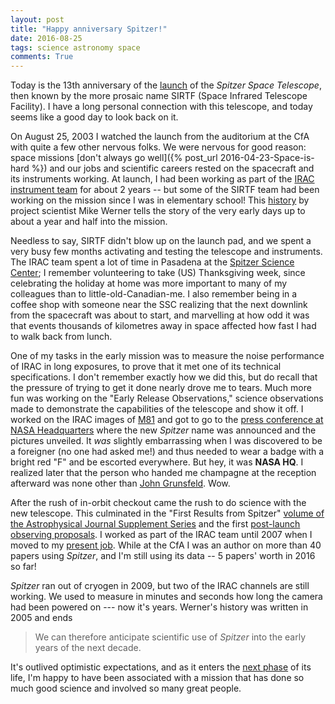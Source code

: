```yaml
---
layout: post
title: "Happy anniversary Spitzer!"
date: 2016-08-25
tags: science astronomy space
comments: True
---
```


Today is the 13th anniversary of the [launch](https://www.spaceflightnow.com/delta/d298/030822launchtimeline.html)
of the *Spitzer Space Telescope*, then known by the more prosaic name SIRTF (Space Infrared Telescope Facility).
I have a long personal connection with this telescope, and today seems like a good day to look back on it.

On August 25, 2003 I watched the launch from the auditorium at the CfA with quite a few other nervous folks.
We were nervous for good reason: space missions [don't always go well]({% post_url 2016-04-23-Space-is-hard %}) and our
jobs and scientific careers rested on the spacecraft and its instruments working. At launch, I had been working as part of the
[IRAC instrument team](https://www.cfa.harvard.edu/irac/) for about 2 years -- but some of the SIRTF team had been working
on the mission since I was in elementary school! This [history](http://arxiv.org/pdf/astro-ph/0503624.pdf) by project scientist
Mike Werner tells the story of the very early days up to about a year and half into the mission.

Needless to say, SIRTF didn't blow up on the launch pad, and we spent a very busy few months activating and testing the
telescope and instruments. The IRAC team spent a lot of time in Pasadena at the
[Spitzer Science Center](http://ssc.spitzer.caltech.edu/); I remember volunteering to take (US) Thanksgiving week, since 
celebrating the holiday at home was more important to many of my colleagues than to little-old-Canadian-me. I also remember
being in a coffee shop with someone near the SSC realizing that the next
downlink from the spacecraft was about to start, and marvelling at how odd it was that events thousands of kilometres
away in space affected how fast I had to walk back from lunch.

One of my tasks in the early mission was to measure the noise performance of IRAC in long exposures,
to prove that it met one of its technical specifications. I don't remember exactly how we did this,
but do recall that the pressure of trying to get it done nearly drove me to tears.
Much more fun was working on the "Early Release Observations," science observations made to demonstrate the capabilities of
the telescope and show it off. I worked on the IRAC images of
[M81](http://www.spitzer.caltech.edu/images/1070-ssc2003-06c-Spiral-Galaxy-Messier-81) and got to go to the
[press conference at NASA Headquarters](http://www.nasa.gov/home/hqnews/2003/dec/HQ_03411_newly_named.html)
where the new *Spitzer* name was announced and the pictures unveiled. It *was* slightly embarrassing
when I was discovered to be a foreigner (no one had asked me!) and thus needed to wear a badge with a bright red "F" and be
escorted everywhere. But hey, it was **NASA HQ**. I realized later that the person who handed me champagne at the reception
afterward was none other than [John Grunsfeld](https://en.wikipedia.org/wiki/John_M._Grunsfeld). Wow.

After the rush of in-orbit checkout came the rush to do science with the new telescope. This culminated in the
"First Results from Spitzer" [volume of the Astrophysical Journal Supplement Series](http://iopscience.iop.org/issue/0067-0049/154/1)
and the first [post-launch observing proposals](https://irsa.ipac.caltech.edu/data/SPITZER/docs/files/spitzer/cp2.pdf). I worked
as part of the IRAC team until 2007 when I moved to my [present job](http://www.physics.uwo.ca/people/faculty_web_pages/barmby.html).
While at the CfA I was an author on more than 40 papers using *Spitzer*, and I'm still using its data -- 5 papers' worth in 2016 so far!

*Spitzer* ran out of cryogen in 2009, but two of the IRAC channels are still working. We used to measure in minutes and seconds how long the camera had been powered on  --- now it's years. Werner's history was written in 2005 and ends

> We can therefore anticipate scientific use of *Spitzer* into the early years of the next decade.

It's outlived optimistic expectations, and as it enters the [next phase](http://www.jpl.nasa.gov/news/news.php?feature=6602)
of its life, I'm happy to have been associated with a mission that has done so much good science and involved so many great people.


